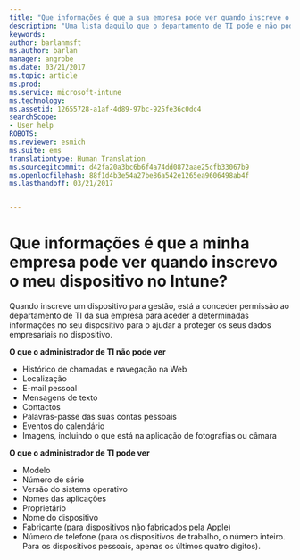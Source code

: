 ```yaml
---
title: "Que informações é que a sua empresa pode ver quando inscreve o seu dispositivo? | Documentos da Microsoft"
description: "Uma lista daquilo que o departamento de TI pode e não pode ver no seu dispositivo gerido."
keywords: 
author: barlanmsft
ms.author: barlan
manager: angrobe
ms.date: 03/21/2017
ms.topic: article
ms.prod: 
ms.service: microsoft-intune
ms.technology: 
ms.assetid: 12655728-a1af-4d89-97bc-925fe36c0dc4
searchScope:
- User help
ROBOTS: 
ms.reviewer: esmich
ms.suite: ems
translationtype: Human Translation
ms.sourcegitcommit: d42fa20a3bc6b6f4a74dd0872aae25cfb33067b9
ms.openlocfilehash: 88f1d4b3e54a27be86a542e1265ea9606498ab4f
ms.lasthandoff: 03/21/2017


---
```


# <a name="what-information-can-my-company-see-when-i-enroll-my-device-in-intune"></a>Que informações é que a minha empresa pode ver quando inscrevo o meu dispositivo no Intune?

Quando inscreve um dispositivo para gestão, está a conceder permissão ao departamento de TI da sua empresa para aceder a determinadas informações no seu dispositivo para o ajudar a proteger os seus dados empresariais no dispositivo.

**O que o administrador de TI não pode ver**

- Histórico de chamadas e navegação na Web
-    Localização
- E-mail pessoal
- Mensagens de texto
- Contactos
-    Palavras-passe das suas contas pessoais
- Eventos do calendário
- Imagens, incluindo o que está na aplicação de fotografias ou câmara

**O que o administrador de TI pode ver**

-   Modelo
-   Número de série
-   Versão do sistema operativo
-   Nomes das aplicações
-   Proprietário
-   Nome do dispositivo
-   Fabricante (para dispositivos não fabricados pela Apple)
-   Número de telefone (para os dispositivos de trabalho, o número inteiro. Para os dispositivos pessoais, apenas os últimos quatro dígitos).

